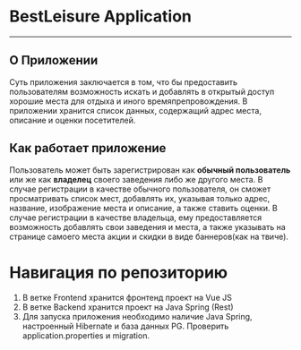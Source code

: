 # BestLeisure Application
---

## О Приложении<a name="about_app"></a>
  Суть приложения заключается в том, что бы предоставить пользователям возможность искать и добавлять в открытый доступ хорошие места для отдыха и иного времяпрепровождения. В приложении хранится список данных, содержащий адрес места, описание и оценки посетителей.

## Как работает приложение<a name="how_it_work"></a>
Пользователь может быть зарегистрирован как **обычный пользователь** или же как **владелец** своего заведения либо же другого места.
  В случае регистрации в качестве обычного пользователя, он сможет просматривать список мест, добавлять их, указывая только адрес, название, изображение места и описание, а также ставить оценки.
  В случае регистрации в качестве владельца, ему предоставляется возможность добавлять свои заведения и места, а также указывать на странице самоего места акции и скидки в виде баннеров(как на твиче).
    
# Навигация по репозиторию
1. В ветке Frontend хранится фронтенд проект на Vue JS
2. В ветке Backend хранится проект на Java Spring (Rest)
3. Для запуска приложения необходимо наличие Java Spring, настроенный Hibernate и база данных PG. Проверить application.properties и migration.

